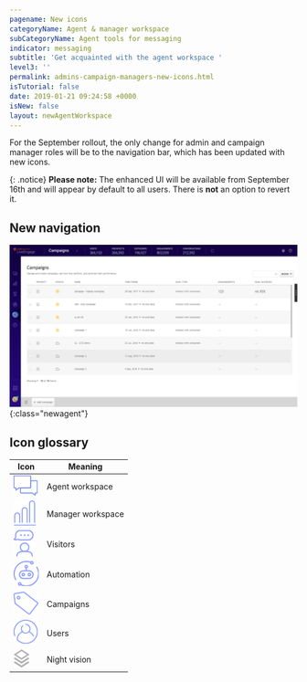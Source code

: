 ```yaml
---
pagename: New icons
categoryName: Agent & manager workspace
subCategoryName: Agent tools for messaging
indicator: messaging
subtitle: 'Get acquainted with the agent workspace '
level3: ''
permalink: admins-campaign-managers-new-icons.html
isTutorial: false
date: 2019-01-21 09:24:58 +0000
isNew: false
layout: newAgentWorkspace
---
```


For the September rollout, the only change for admin and campaign manager roles will be to the navigation bar, which has been updated with new icons.

{: .notice}
**Please note:** The enhanced UI will be available from September 16th and will appear by default to all users. There is **not** an option to revert it.  

## New navigation

![alt text](img/new-agent-workspace-screenshot-2.png){:class="newagent"}

## Icon glossary

| Icon        | Meaning           
| ------------- |-------------|
| ![alt text](img/connections-regular@2x.png)    | Agent workspace  |
| ![alt text](img/manager-workspace-regular@2x.png)   | Manager workspace      |
| ![alt text](img/visitors-regular@2x.png)  | Visitors     |
| ![alt text](img/automation-regular@2x.png)     | Automation      |
| ![alt text](img/campaigns-regular@2x.png)  | Campaigns     |
| ![alt text](img/users-regular@2x.png)      | Users     |
| ![alt text](img/night-vision-hover@2x.png) | Night vision  |
